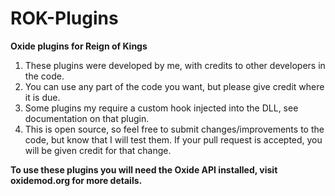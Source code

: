 # ROK-Plugins
<B>Oxide plugins for Reign of Kings</B>
1. These plugins were developed by me, with credits to other developers in the code.
2. You can use any part of the code you want, but please give credit where it is due.
3. Some plugins my require a custom hook injected into the DLL, see documentation on that plugin.
4. This is open source, so feel free to submit changes/improvements to the code, but know that I will test them. If your pull request is accepted, you will be given credit for that change.

<B>To use these plugins you will need the Oxide API installed, visit oxidemod.org for more details.</B>
